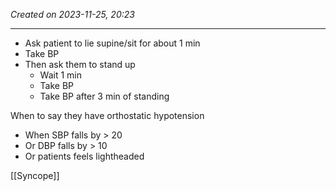 *Created on 2023-11-25, 20:23* 

---
- Ask patient to lie supine/sit for about 1 min
- Take BP
- Then ask them to stand up
	- Wait 1 min
	- Take BP
	- Take BP after 3 min of standing

When to say they have orthostatic hypotension
- When SBP falls by > 20
- Or DBP falls by > 10
- Or patients feels lightheaded 


[[Syncope]] 